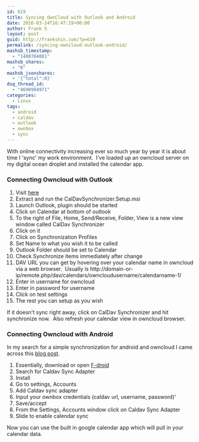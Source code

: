 ```yaml
---
id: 619
title: Syncing OwnCloud with Outlook and Android
date: 2016-03-24T16:47:19+00:00
author: Frank S
layout: post
guid: http://frankshin.com/?p=619
permalink: /syncing-owncloud-outlook-android/
mashsb_timestamp:
  - "1480704081"
mashsb_shares:
  - "0"
mashsb_jsonshares:
  - '{"total":0}'
dsq_thread_id:
  - "4690994971"
categories:
  - Linux
tags:
  - android
  - caldav
  - outlook
  - ownbox
  - sync
---
```

With online connectivity increasing ever so much year by year it is about time I 'sync' my work environment.  I've loaded up an owncloud server on my digital ocean droplet and installed the calendar app.
<h3>Connecting Owncloud with Outlook</h3>
<ol>
	<li>Visit <a href="https://sourceforge.net/projects/outlookcaldavsynchronizer/">here</a></li>
	<li>Extract and run the CalDavSynchronizer.Setup.msi</li>
	<li>Launch Outlook, plugin should be started</li>
	<li>Click on Calendar at bottom of outlook</li>
	<li>To the right of File, Home, Send/Receive, Folder, View is a new view window called CalDav Synchronizer</li>
	<li>Click on it</li>
	<li>Click on Synchronization Profiles</li>
	<li>Set Name to what you wish it to be called</li>
	<li>Outlook Folder should be set to Calendar</li>
	<li>Check Synchronize items immediately after change</li>
	<li>DAV URL you can get by hovering over your calendar name in owncloud via a web browser.  Usually is http://domain-or-ip/remote.php/dav/calendars/owncloudusername/calendarname-1/</li>
	<li>Enter in username for owncloud</li>
	<li>Enter in password for username</li>
	<li>Click on test settings</li>
	<li>The rest you can setup as you wish</li>
</ol>
If it doesn't sync right away, click on CalDav Synchronizer and hit synchronize now.  Also refresh your calendar view in owncloud browser.
<h3>Connecting Owncloud with Android</h3>
In my search for a simple synchronization for android and owncloud I came across this <a href="http://wayneoutthere.com/free-android-caldav-calendar-sync-with-owncloud/">blog post</a>.
<ol>
	<li>Essentially, download or open <a href="https://f-droid.org/">F-droid</a></li>
	<li>Search for Caldav Sync Adapter</li>
	<li>Install</li>
	<li>Go to settings, Accounts</li>
	<li>Add Caldav sync adapter</li>
	<li>Input your ownbox credentials (caldav url, username, password)'</li>
	<li>Save/accept</li>
	<li>From the Settings, Accounts window click on Caldav Sync Adapter</li>
	<li>Slide to enable calendar sync</li>
</ol>
Now you can use the built in google calendar app which will pull in your calendar data.